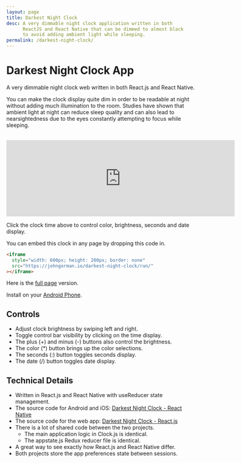 ```yaml
---
layout: page
title: Darkest Night Clock
desc: A very dimmable night clock application written in both
      ReactJS and React Native that can be dimmed to almost black
      to avoid adding ambient light while sleeping.
permalink: /darkest-night-clock/
---
```


# Darkest Night Clock App

A very dimmable night clock web written in both React.js and React Native.

You can make the clock display quite dim in order to be readable
at night without adding much illumination to the room. Studies
have shown that ambient light at night can reduce sleep quality
and can also lead to nearsightedness due to the eyes constantly
attempting to focus while sleeping.

<br>
<iframe
  style="width: 600px; height: 200px; border: none"
  src="https://johngorman.io/darkest-night-clock/run/"
></iframe>
<br>

Click the clock time above to control color, brightness, seconds
and date display.

You can embed this clock in any page by dropping this code in.

```html
<iframe
  style="width: 600px; height: 200px; border: none"
  src="https://johngorman.io/darkest-night-clock/run/"
></iframe>
```

Here is the
<a href="https://johngorman.io/darkest-night-clock/run/" target="_blank">
full page</a> version.

Install on your [Android Phone](/darkest-night-clock.apk).

## Controls

- Adjust clock brightness by swiping left and right.
- Toggle control bar visibility by clicking on the time display.
- The plus (+) and minus (-) buttons also control the brightness.
- The color (*) button
  brings up the color selections.
- The seconds (:) button toggles seconds display.
- The date (/) button toggles date display.

## Technical Details

- Written in React.js and React Native with useReducer state management.
- The source code for Android and iOS:
   [Darkest Night Clock - React Native](https://github.com/jgorman/darkest-night-clock-react-native)
- The source code for the web app:
   [Darkest Night Clock - React.js](https://github.com/jgorman/darkest-night-clock-react-js)
- There is a lot of shared code between the two projects.
  - The main application logic in Clock.js is identical.
  - The appstate.js Redux reducer file is identical.
- A great way to see exactly how React.js and React Native differ.
- Both projects store the app preferences state between sessions.
